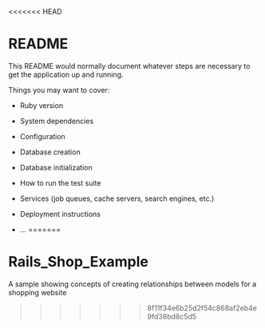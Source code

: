 <<<<<<< HEAD
# README

This README would normally document whatever steps are necessary to get the
application up and running.

Things you may want to cover:

* Ruby version

* System dependencies

* Configuration

* Database creation

* Database initialization

* How to run the test suite

* Services (job queues, cache servers, search engines, etc.)

* Deployment instructions

* ...
=======
# Rails_Shop_Example
A sample showing concepts of creating relationships between models for a shopping website
>>>>>>> 8f11f34e6b25d2f54c868af2eb4e9fd38bd8c5d5
